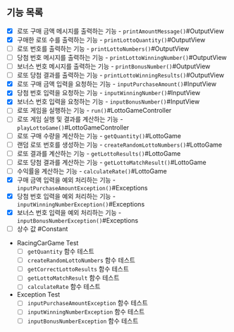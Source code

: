 ## 기능 목록

- [x] 로또 구매 금액 메시지를 출력하는 기능 - `printAmountMessage()`#OutputView
- [x] 구매한 로또 수를 출력하는 기능 - `printLottoQuantity()`#OutputView
- [ ] 로또 번호를 출력하는 기능 - `printLottoNumbers()`#OutputView
- [ ] 당첨 번호 메시지를 출력하는 기능 - `printLottoWinningNumber()`#OutputView
- [ ] 보너스 번호 메시지를 출력하는 기능 - `printBonusNumber()`#OutputView
- [ ] 로또 당첨 결과를 출력하는 기능 - `printLottoWinningResults()`#OutputView
- [x] 로또 구매 금액 입력을 요청하는 기능 - `inputPurchaseAmount()`#InputView
- [x] 당첨 번호 입력을 요청하는 기능 - `inputWinningNumber()`#InputView
- [x] 보너스 번호 입력을 요청하는 기능 - `inputBonusNumber()`#InputView
- [ ] 로또 게임을 실행하는 기능 - `run()`#LottoGameController
- [ ] 로또 게임 실행 및 결과를 계산하는 기능 - `playLottoGame()`#LottoGameController
- [ ] 로또 구매 수량을 계산하는 기능 - `getQuantity()`#LottoGame
- [ ] 랜덤 로또 번호를 생성하는 기능 - `createRandomLottoNumbers()`#LottoGame
- [ ] 로또 결과를 계산하는 기능 - `getLottoResults()`#LottoGame
- [ ] 로또 당첨 결과를 계산하는 기능 - `getLottoMatchResult()`#LottoGame
- [ ] 수익률을 계산하는 기능 - `calculateRate()`#LottoGame
- [x] 구매 금액 입력을 예외 처리하는 기능 - `inputPurchaseAmountException()`#Exceptions
- [x] 당첨 번호 입력을 예외 처리하는 기능 - `inputWinningNumberException()`#Exceptions
- [x] 보너스 번호 입력을 예외 처리하는 기능 - `inputBonusNumberException()`#Exceptions
- [ ] 상수 값 #Constant
- RacingCarGame Test
  - [ ] `getQuantity` 함수 테스트
  - [ ] `createRandomLottoNumbers` 함수 테스트
  - [ ] `getCorrectLottoResults` 함수 테스트
  - [ ] `getLottoMatchResult` 함수 테스트
  - [ ] `calculateRate` 함수 테스트
- Exception Test
  - [ ] `inputPurchaseAmountException` 함수 테스트
  - [ ] `inputWinningNumberException` 함수 테스트
  - [ ] `inputBonusNumberException` 함수 테스트
